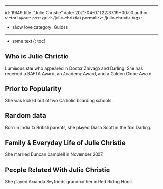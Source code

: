  ---
id: 19149
title: "Julie Christie"
date: 2021-04-07T22:37:19+00:00
author: victor
layout: post
guid: /julie-christie/
permalink: /julie-christie
tags:
 - show love
category: Guides
---

* some text
{: toc}

## Who is Julie Christie

Luminous star who appeared in Doctor Zhivago and Darling. She has received a BAFTA Award, an Academy Award, and a Golden Globe Award.

## Prior to Popularity

She was kicked out of two Catholic boarding schools.

## Random data

Born in India to British parents, she played Diana Scott in the film Darling.

## Family & Everyday Life of Julie Christie

She married Duncan Camplell in November 2007.

## People Related With Julie Christie

She played Amanda Seyfrieds grandmother in Red Riding Hood.
 